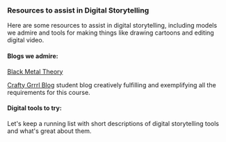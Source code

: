 ### Resources to assist in Digital Storytelling
Here are some resources to assist in digital storytelling, including models we admire and tools for making things like drawing cartoons and editing digital video.

#### Blogs we admire:
[Black Metal Theory](http://blackmetaltheory.blogspot.com)

[Crafty Grrrl Blog](https://craftygrrrlblog.wordpress.com) student blog creatively fulfilling and exemplifying all the requirements for this course.

#### Digital tools to try:
Let's keep a running list with short descriptions of digital storytelling tools and what's great about them.

